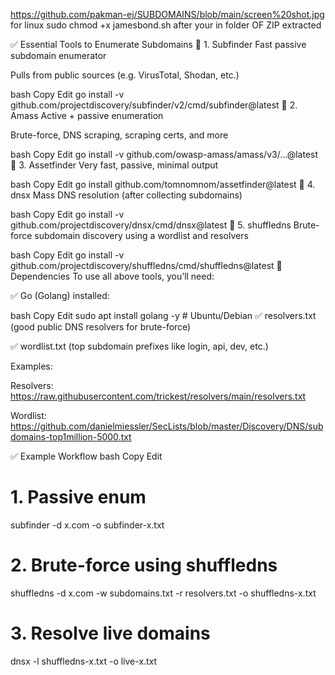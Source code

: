https://github.com/pakman-ej/SUBDOMAINS/blob/main/screen%20shot.jpg
for linux 
sudo chmod +x jamesbond.sh
after your in folder OF ZIP extracted

✅ Essential Tools to Enumerate Subdomains
🔧 1. Subfinder
Fast passive subdomain enumerator

Pulls from public sources (e.g. VirusTotal, Shodan, etc.)

bash
Copy
Edit
go install -v github.com/projectdiscovery/subfinder/v2/cmd/subfinder@latest
🔧 2. Amass
Active + passive enumeration

Brute-force, DNS scraping, scraping certs, and more

bash
Copy
Edit
go install -v github.com/owasp-amass/amass/v3/...@latest
🔧 3. Assetfinder
Very fast, passive, minimal output

bash
Copy
Edit
go install github.com/tomnomnom/assetfinder@latest
🔧 4. dnsx
Mass DNS resolution (after collecting subdomains)

bash
Copy
Edit
go install -v github.com/projectdiscovery/dnsx/cmd/dnsx@latest
🔧 5. shuffledns
Brute-force subdomain discovery using a wordlist and resolvers

bash
Copy
Edit
go install -v github.com/projectdiscovery/shuffledns/cmd/shuffledns@latest
🧱 Dependencies
To use all above tools, you’ll need:

✅ Go (Golang) installed:

bash
Copy
Edit
sudo apt install golang -y  # Ubuntu/Debian
✅ resolvers.txt (good public DNS resolvers for brute-force)

✅ wordlist.txt (top subdomain prefixes like login, api, dev, etc.)

Examples:

Resolvers: https://raw.githubusercontent.com/trickest/resolvers/main/resolvers.txt

Wordlist: https://github.com/danielmiessler/SecLists/blob/master/Discovery/DNS/subdomains-top1million-5000.txt

✅ Example Workflow
bash
Copy
Edit
# 1. Passive enum
subfinder -d x.com -o subfinder-x.txt

# 2. Brute-force using shuffledns
shuffledns -d x.com -w subdomains.txt -r resolvers.txt -o shuffledns-x.txt

# 3. Resolve live domains
dnsx -l shuffledns-x.txt -o live-x.txt
